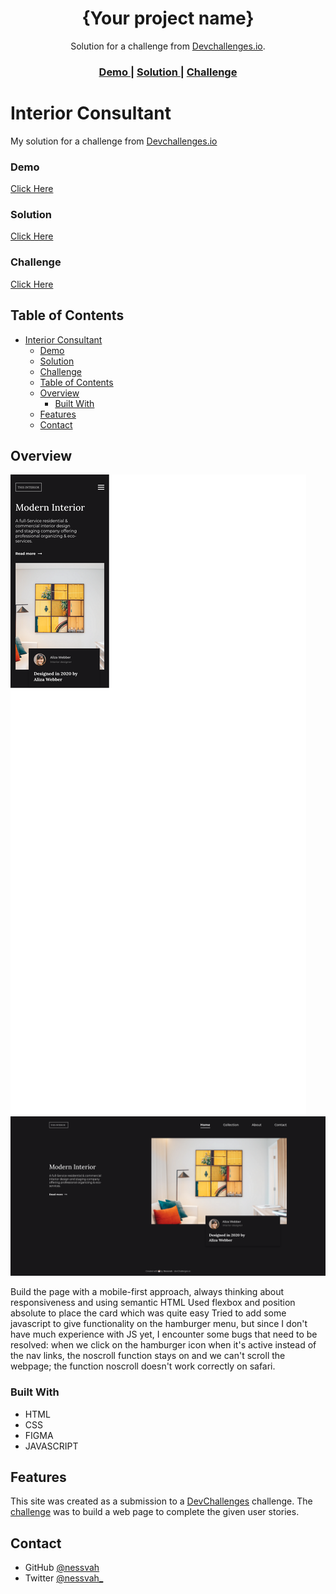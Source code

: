 <!-- Please update value in the {}  -->

<h1 align="center">{Your project name}</h1>

<div align="center">
   Solution for a challenge from  <a href="http://devchallenges.io" target="_blank">Devchallenges.io</a>.
</div>

<div align="center">
  <h3>
    <a href="https://{your-demo-link.your-domain}">
      Demo
    </a>
    <span> | </span>
    <a href="https://{your-url-to-the-solution}">
      Solution
    </a>
    <span> | </span>
    <a href="https://devchallenges.io/challenges/Jymh2b2FyebRTUljkNcb">
      Challenge
    </a>
  </h3>
</div>

# Interior Consultant

My solution for a challenge from [Devchallenges.io](http://devchallenges.io)

### Demo

[Click Here](https://nessvah-interior-consultant.netlify.app)

### Solution

[Click Here](https://github.com/Nessvah/Interior-consultant)

### Challenge

[Click Here](https://devchallenges.io/challenges/Jymh2b2FyebRTUljkNcb)

## Table of Contents

- [Interior Consultant](#interior-consultant)
    - [Demo](#demo)
    - [Solution](#solution)
    - [Challenge](#challenge)
  - [Table of Contents](#table-of-contents)
  - [Overview](#overview)
    - [Built With](#built-with)
  - [Features](#features)
  - [Contact](#contact)

<!-- OVERVIEW -->

## Overview

![screenshot Mobile](./resources/images/Screenshot-InteriorConsultant-mobile.png)
![screenshot](./resources/images/screenshot-InteriorConsultant.png)

Build the page with a mobile-first approach, always thinking about responsiveness and using semantic HTML
Used flexbox and position absolute to place the card which was quite easy
Tried to add some javascript to give functionality on the hamburger menu, but since I don't have much experience with JS yet, I encounter some bugs that need to be resolved:
when we click on the hamburger icon when it's active instead of the nav links, the noscroll function stays on and we can't scroll the webpage;
the function noscroll doesn't work correctly on safari.

### Built With

<!-- This section should list any major frameworks that you built your project using. Here are a few examples.-->

- HTML
- CSS
- FIGMA
- JAVASCRIPT

## Features

<!-- List the features of your application or follow the template. Don't share the figma file here :) -->

This site was created as a submission to a [DevChallenges](https://devchallenges.io/challenges) challenge. The [challenge](https://devchallenges.io/challenges/Jymh2b2FyebRTUljkNcb) was to build a web page to complete the given user stories.

## Contact

- GitHub [@nessvah](https://github.com/Nessvah)
- Twitter [@nessvah\_](https://twitter.com/Nessvah_)
